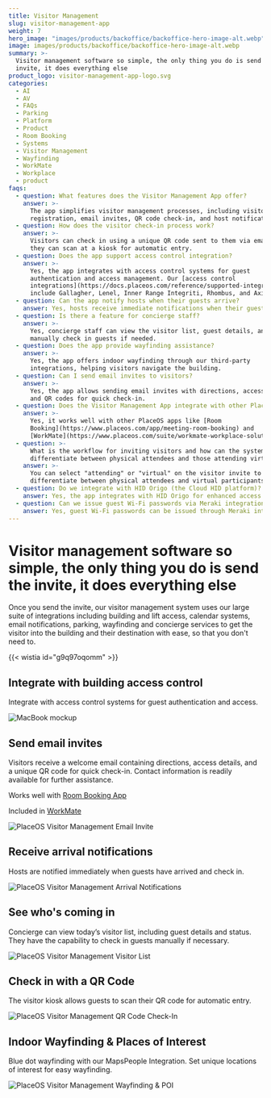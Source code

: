 ```yaml
---
title: Visitor Management
slug: visitor-management-app
weight: 7
hero_image: "images/products/backoffice/backoffice-hero-image-alt.webp"
image: images/products/backoffice/backoffice-hero-image-alt.webp
summary: >-
  Visitor management software so simple, the only thing you do is send the
  invite, it does everything else
product_logo: visitor-management-app-logo.svg
categories:
  - AI
  - AV
  - FAQs
  - Parking
  - Platform
  - Product
  - Room Booking
  - Systems
  - Visitor Management
  - Wayfinding
  - WorkMate
  - Workplace
  - product
faqs:
  - question: What features does the Visitor Management App offer?
    answer: >-
      The app simplifies visitor management processes, including visitor
      registration, email invites, QR code check-in, and host notifications.
  - question: How does the visitor check-in process work?
    answer: >-
      Visitors can check in using a unique QR code sent to them via email, which
      they can scan at a kiosk for automatic entry.
  - question: Does the app support access control integration?
    answer: >-
      Yes, the app integrates with access control systems for guest
      authentication and access management. Our [access control
      integrations](https://docs.placeos.com/reference/supported-integrations)
      include Gallagher, Lenel, Inner Range Integriti, Rhombus, and AxiomXA.
  - question: Can the app notify hosts when their guests arrive?
    answer: Yes, hosts receive immediate notifications when their guests check in.
  - question: Is there a feature for concierge staff?
    answer: >-
      Yes, concierge staff can view the visitor list, guest details, and
      manually check in guests if needed.
  - question: Does the app provide wayfinding assistance?
    answer: >-
      Yes, the app offers indoor wayfinding through our third-party
      integrations, helping visitors navigate the building.
  - question: Can I send email invites to visitors?
    answer: >-
      Yes, the app allows sending email invites with directions, access details,
      and QR codes for quick check-in.
  - question: Does the Visitor Management App integrate with other PlaceOS apps?
    answer: >-
      Yes, it works well with other PlaceOS apps like [Room
      Booking](https://www.placeos.com/app/meeting-room-booking) and
      [WorkMate](https://www.placeos.com/suite/workmate-workplace-solution).
  - question: >-
      What is the workflow for inviting visitors and how can the system
      differentiate between physical attendees and those attending virtually?
    answer: >-
      You can select "attending" or "virtual" on the visitor invite to
      differentiate between physical attendees and virtual participants.
  - question: Do we integrate with HID Origo (the Cloud HID platform)?
    answer: Yes, the app integrates with HID Origo for enhanced access control.
  - question: Can we issue guest Wi-Fi passwords via Meraki integration?
    answer: Yes, guest Wi-Fi passwords can be issued through Meraki integration.
---
```

# Visitor management software so simple, the only thing you do is send the invite, it does everything else  
Once you send the invite, our visitor management system uses our large suite of integrations including building and lift access, calendar systems, email notifications, parking, wayfinding and concierge services to get the visitor into the building and their destination with ease, so that you don't need to.

{{< wistia id="g9q97oqomm" >}}

## Integrate with building access control
Integrate with access control systems for guest authentication and access.

![MacBook mockup](/images/products/visitor-management-app/visitor-management-invitation-mobile-copy.webp)

## Send email invites

Visitors receive a welcome email containing directions, access details, and a unique QR code for quick check-in. Contact information is readily available for further assistance.

Works well with [Room Booking App](https://www.placeos.com/app/meeting-room-booking)  

Included in [WorkMate](https://www.placeos.com/suite/workmate-workplace-solution)  

![PlaceOS Visitor Management Email Invite](/images/products/visitor-management-app/placeos-visitor-management-app-email-invite-copy.webp)

## Receive arrival notifications
Hosts are notified immediately when guests have arrived and check in.

![PlaceOS Visitor Management Arrival Notifications](/images/products/visitor-management-app/placeos-visitor-management-notification-copy.webp)

## See who's coming in
Concierge can view today’s visitor list, including guest details and status. They have the capability to check in guests manually if necessary.

![PlaceOS Visitor Management Visitor List](/images/products/visitor-management-app/visitor-actions.webp)

## Check in with a QR Code
The visitor kiosk allows guests to scan their QR code for automatic entry.

![PlaceOS Visitor Management QR Code Check-In](/images/products/visitor-management-app/placeos-visitor-management-qr-code-check-in-copy.webp)

## Indoor Wayfinding & Places of Interest
Blue dot wayfinding with our MapsPeople Integration. Set unique locations of interest for easy wayfinding.

![PlaceOS Visitor Management Wayfinding & POI](/images/products/visitor-management-app/indoor-wayfinding-map.webp)



